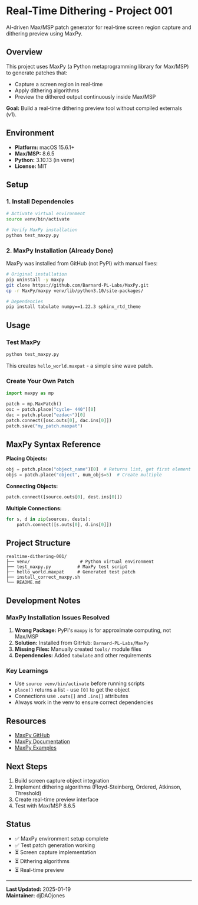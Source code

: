 # Real-Time Dithering - Project 001

AI-driven Max/MSP patch generator for real-time screen region capture and dithering preview using MaxPy.

## Overview

This project uses MaxPy (a Python metaprogramming library for Max/MSP) to generate patches that:
- Capture a screen region in real-time
- Apply dithering algorithms
- Preview the dithered output continuously inside Max/MSP

**Goal:** Build a real-time dithering preview tool without compiled externals (v1).

## Environment

- **Platform:** macOS 15.6.1+
- **Max/MSP:** 8.6.5
- **Python:** 3.10.13 (in venv)
- **License:** MIT

## Setup

### 1. Install Dependencies

```bash
# Activate virtual environment
source venv/bin/activate

# Verify MaxPy installation
python test_maxpy.py
```

### 2. MaxPy Installation (Already Done)

MaxPy was installed from GitHub (not PyPI) with manual fixes:

```bash
# Original installation
pip uninstall -y maxpy
git clone https://github.com/Barnard-PL-Labs/MaxPy.git
cp -r MaxPy/maxpy venv/lib/python3.10/site-packages/

# Dependencies
pip install tabulate numpy==1.22.3 sphinx_rtd_theme
```

## Usage

### Test MaxPy

```bash
python test_maxpy.py
```

This creates `hello_world.maxpat` - a simple sine wave patch.

### Create Your Own Patch

```python
import maxpy as mp

patch = mp.MaxPatch()
osc = patch.place("cycle~ 440")[0]
dac = patch.place("ezdac~")[0]
patch.connect([osc.outs[0], dac.ins[0]])
patch.save("my_patch.maxpat")
```

## MaxPy Syntax Reference

**Placing Objects:**
```python
obj = patch.place("object_name")[0]  # Returns list, get first element
objs = patch.place("object", num_objs=5)  # Create multiple
```

**Connecting Objects:**
```python
patch.connect([source.outs[0], dest.ins[0]])
```

**Multiple Connections:**
```python
for s, d in zip(sources, dests):
    patch.connect([s.outs[0], d.ins[0]])
```

## Project Structure

```
realtime-dithering-001/
├── venv/                   # Python virtual environment
├── test_maxpy.py          # MaxPy test script
├── hello_world.maxpat     # Generated test patch
├── install_correct_maxpy.sh
└── README.md
```

## Development Notes

### MaxPy Installation Issues Resolved

1. **Wrong Package:** PyPI's `maxpy` is for approximate computing, not Max/MSP
2. **Solution:** Installed from GitHub: `Barnard-PL-Labs/MaxPy`
3. **Missing Files:** Manually created `tools/` module files
4. **Dependencies:** Added `tabulate` and other requirements

### Key Learnings

- Use `source venv/bin/activate` before running scripts
- `place()` returns a list - use `[0]` to get the object
- Connections use `.outs[]` and `.ins[]` attributes
- Always work in the venv to ensure correct dependencies

## Resources

- [MaxPy GitHub](https://github.com/Barnard-PL-Labs/MaxPy)
- [MaxPy Documentation](https://barnard-pl-labs.github.io/MaxPy/)
- [MaxPy Examples](https://github.com/Barnard-PL-Labs/MaxPy/tree/main/examples)

## Next Steps

1. Build screen capture object integration
2. Implement dithering algorithms (Floyd-Steinberg, Ordered, Atkinson, Threshold)
3. Create real-time preview interface
4. Test with Max/MSP 8.6.5

## Status

- ✅ MaxPy environment setup complete
- ✅ Test patch generation working
- ⏳ Screen capture implementation
- ⏳ Dithering algorithms
- ⏳ Real-time preview

---

**Last Updated:** 2025-01-19  
**Maintainer:** djDAOjones
